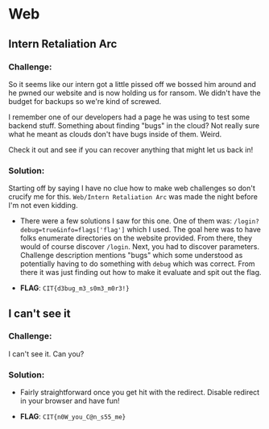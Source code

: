# Web
## Intern Retaliation Arc
### **Challenge**:
So it seems like our intern got a little pissed off we bossed him around and he pwned our website and is now holding us for ransom. We didn't have the budget for backups so we're kind of screwed.

I remember one of our developers had a page he was using to test some backend stuff. Something about finding "bugs" in the cloud? Not really sure what he meant as clouds don't have bugs inside of them. Weird.

Check it out and see if you can recover anything that might let us back in!

### **Solution**:
Starting off by saying I have no clue how to make web challenges so don't crucify me for this. `Web/Intern Retaliation Arc` was made the night before I'm not even kidding.

- There were a few solutions I saw for this one. One of them was: `/login?debug=true&info=flags['flag']` which I used. The goal here was to have folks enumerate directories on the website provided. From there, they would of course discover `/login`. Next, you had to discover parameters. Challenge description mentions "bugs" which some understood as potentially having to do something with `debug` which was correct. From there it was just finding out how to make it evaluate and spit out the flag.

- **FLAG**: `CIT{d3bug_m3_s0m3_m0r3!}`

## I can't see it
### **Challenge**:
I can't see it. Can you?

### **Solution**:
- Fairly straightforward once you get hit with the redirect. Disable redirect in your browser and have fun!

- **FLAG**: `CIT{n0W_you_C@n_s55_me}`

